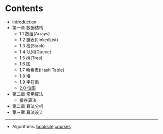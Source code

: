 # Contents

* [Introduction](README.md)
* 第一章 数据结构
  * 1.1 数组(Arrays)
  * 1.2 链表(LinkedList)
  * 1.3 栈(Stack)
  * 1.4 队列(Queue)
  * 1.5 树(Tree)
  * 1.6 图
  * 1.7 哈希表(Hash Table)
  * 1.8 堆
  * 1.9 字符串
  * [2.0 位图](20-wei-tu.md)
* 第二章 常用算法
  * 排序算法
* 第二章 算法分析
* 第三章 算法设计

---

* Algorithms: [booksite]() [courses]()